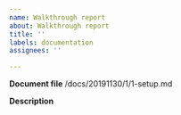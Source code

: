 ```yaml
---
name: Walkthrough report
about: Walkthrough report
title: ''
labels: documentation
assignees: ''

---
```


**Document file**
/docs/20191130/1/1-setup.md

**Description**

